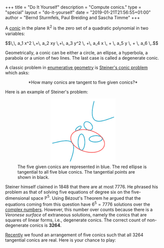 +++
title = "Do It Yourself"
description = "Compute conics."
type = "special"
layout = "do-it-yourself"
date = "2019-01-21T21:56:55+01:00"
author = "Bernd Sturmfels, Paul Breiding and Sascha Timme"
+++


A [*conic*](https://en.wikipedia.org/wiki/Conic) in the plane $\mathbb{R}^2$ is the zero set of a
quadratic polynomial in two variables:

<p class="general-conic">
    $$\,\, a_1 x^2 \,+\, a_2 xy \,+\, a_3 y^2 \, +\, a_4 x \, + \, a_5 y \, + \, a_6 \,.$$
</p>

Geometrically, a conic can be either a circle, an ellipse, a hyperbola, a parabola or a union of two lines.
The last case is called a degenerate conic.


A classic problem in [enumerative geometry](https://en.wikipedia.org/wiki/Enumerative_geometry)
is [Steiner's conic problem](https://en.wikipedia.org/wiki/Steiner%27s_conic_problem) which asks:
<p style="width: 100%; text-align: center;">
*How many conics are tangent to five given conics?*
</p>

Here is an example of Steiner's problem:
<figure>
<img src="/images/given_conics_example.png" style="width:50%;display: block;margin-left: auto;margin-right: auto;">
  <figcaption>The five given conics are represented in blue. The red ellipse is tangential to all five blue conics. The tangential points are shown in black.</figcaption>
</figure>

Steiner himself claimed in 1848 that there are at most 7776.
He phrased his problem as that of solving five equations
of degree six on the five-dimensional space $\mathbb{P}^5$.
Using Bézout's Theorem he argued that the equations coming from this question
have $6^5 = 7776$ solutions over the [complex numbers](https://en.wikipedia.org/wiki/Complex_numbers).
However, this number over counts because
there is a *Veronese surface* of extraneous solutions, namely 
the conics that are squares of linear forms, i.e., degenerate conics.
The correct count of non-degenerate conics is **3264**.

[Recently](https://www.juliahomotopycontinuation.org/3264/) we found an arrangement of five conics such that all 3264 tangential conics are real.
Here is your chance to play:

<div id="do-it-yourself-container"></div>